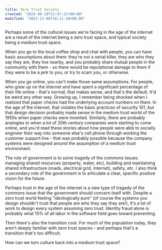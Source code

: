 ```yaml
---
title: Zero Trust Society
created: "2024-08-29T22:47:21+00:00"
modified: "2022-11-06T16:11:10+00:00"
---
```

 

Perhaps some of the cultural issues we're facing in the age of the internet are a result of the internet being a zero trust space, and typical society being a medium trust space.

When you go to the local coffee shop and chat with people, you can have basic assumptions about them: they're not a serial killer, they are who they say they are, they live nearby, and you probably share mutual people in the community with them - so there would be reputational damage to them if they were to be a jerk to you, or try to scam you, or otherwise.

When you go online, you can't make those same assumptions. For people, who grew up on the internet and have spent a significant percentage of their life online - that's normal, that makes sense, and that's the default. It'd be weird any other way. Growing up, I remember being shocked when I realized that paper checks had the underlying account numbers on them. In the age of the internet, that violates the basic practices of security 101, but that design decision probably made sense in the medium trust world of the 1950s when paper checks were invented. Similarly, there are probably analogies to when a lot of 20th century companies were starting to come online, and you'd read these stories about how people were able to socially engineer their way into someone else's cell phone through working the customer support line - that was probably possible because the company systems were designed around the assumption of a medium trust environment.

The role of government is to solve tragedy of the commons issues: managing shared resources (property, water, etc), building and maintaining shared infrastructure (roads, electrical grid, internet), safety, etc.  I also think a secondary role of the government is to articulate a clear, specific positive vision for the future.

Perhaps trust in the age of the internet is a new type of tragedy of the commons issue that the government should concern itself with. Despite a zero trust world feeling "ideologically pure" (of course the systems you design shouldn't trust that people are who they say they are!), it's a lot of work to design every system assuming zero trust. Identity fraud alone is probably what 10% of all labor in the software field goes toward preventing.

Then there's also the transition cost. For much of the population today, they aren't deeply familiar with zero trust spaces - and perhaps that's a transition that's too difficult.

How can we turn culture back into a medium trust space?